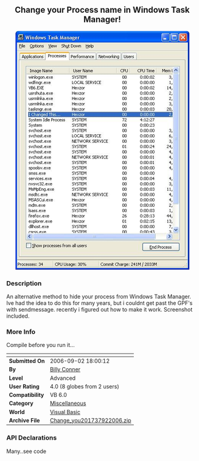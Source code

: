 ﻿<div align="center">

## Change your Process name in Windows Task Manager\!

<img src="PIC2006921916503813.JPG">
</div>

### Description

An alternative method to hide your process from Windows Task Manager. Ive had the idea to do this for many years, but i couldnt get past the GPF's with sendmessage. recently i figured out how to make it work. Screenshot included.
 
### More Info
 
Compile before you run it...


<span>             |<span>
---                |---
**Submitted On**   |2006-09-02 18:00:12
**By**             |[Billy Conner](https://github.com/Planet-Source-Code/PSCIndex/blob/master/ByAuthor/billy-conner.md)
**Level**          |Advanced
**User Rating**    |4.0 (8 globes from 2 users)
**Compatibility**  |VB 6\.0
**Category**       |[Miscellaneous](https://github.com/Planet-Source-Code/PSCIndex/blob/master/ByCategory/miscellaneous__1-1.md)
**World**          |[Visual Basic](https://github.com/Planet-Source-Code/PSCIndex/blob/master/ByWorld/visual-basic.md)
**Archive File**   |[Change\_you201737922006\.zip](https://github.com/Planet-Source-Code/billy-conner-change-your-process-name-in-windows-task-manager__1-66443/archive/master.zip)

### API Declarations

Many..see code





